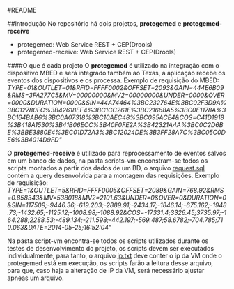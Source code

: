 #README

##Introdução
No repositório há dois projetos, **protegemed** e **protegemed-receive**

* protegemed: Web Service REST + CEP(Drools)
* protegemed-receive: Web Service REST + CEP(Drools)

####O que é cada projeto
O **protegemed** é utilizado na integração com o dispositivo MBED e será integrado também ao Texas, a aplicação recebe os eventos dos dispositivos e os processa.
Exemplo de requisição do MBED:
*TYPE=01&OUTLET=01&RFID=FFFF0002&OFFSET=2093&GAIN=444E6B09&RMS=3FA277C5&MV=00000000&MV2=00000000&UNDER=0000&OVER=0000&DURATION=0000&SIN=44A74464%3BC232764E%3BC02F3D9A%3BC12780FC%3B42618EF4%3BC1CC261E%3BC21668A5%3BC0E1178A%3BC164BAB6%3BC0A07318%3BC10AEC48%3BC095ACE4&COS=C41D1918%3B418A1530%3B41B06ECC%3B40F0FE2A%3B42321A4A%3BC0C2D6BE%3BBE3880E4%3BC01D72A3%3BC12024DE%3B3FF28A7C%3BC05C0DE6%3B4014D9FD"*

O **protegemed-receive** é utilizado para reprocessamento de eventos salvos em um banco de dados, na pasta scripts-vm enconstram-se todos os scripts
montados a partir dos dados de um BD, o arquivo [request.sql](script-vm/request.sql) contém a query desenvolvida para a montagem das requisições.
Exemplo de requisição:
*TYPE=1&OUTLET=5&RFID=FFFF0005&OFFSET=2089&GAIN=768.92&RMS=0.858343&MV=538018&MV2=2101.63&UNDER=0&OVER=0&DURATION=0&SIN=117509;-9446.36;-619.203;-2889.91;-2434.17;-1846.14;-675.162;-1948.73;-1432.65;-1125.12;-1008.98;-1088.92&COS=-17331.4;3326.45;3735.97;-164.288;2288.53;-489.134;-211.598;-442.197;-569.487;58.6782;-704.785;710.063&DATE=2014-05-25;16:52:04"*

Na pasta script-vm encontra-se todos os scripts utilizados durante os testes de desenvolvimento do projeto, os scripts devem ser executados individualmente, para tanto, o arquivo [ip.txt](script-vm/ip.txt) deve conter o ip da VM onde o protegemed está em execução, os scripts farão a leitura desse arquivo, para que, caso haja a alteração de IP da VM, será necessário ajustar apneas um arquivo.
